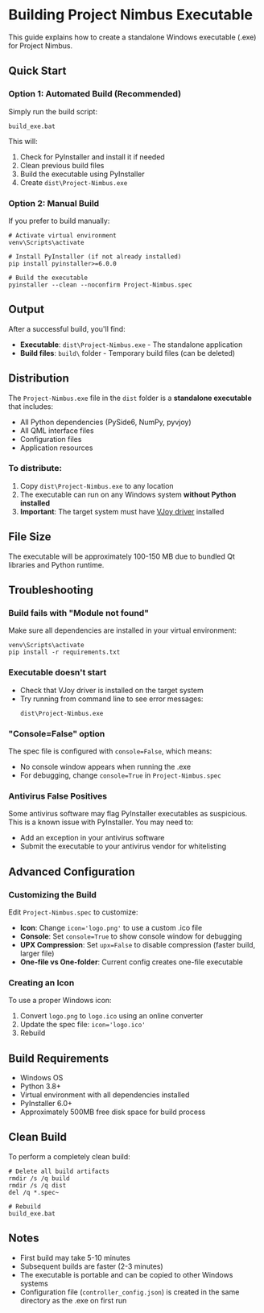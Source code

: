 # Building Project Nimbus Executable

This guide explains how to create a standalone Windows executable (.exe) for Project Nimbus.

## Quick Start

### Option 1: Automated Build (Recommended)

Simply run the build script:

```batch
build_exe.bat
```

This will:
1. Check for PyInstaller and install it if needed
2. Clean previous build files
3. Build the executable using PyInstaller
4. Create `dist\Project-Nimbus.exe`

### Option 2: Manual Build

If you prefer to build manually:

```batch
# Activate virtual environment
venv\Scripts\activate

# Install PyInstaller (if not already installed)
pip install pyinstaller>=6.0.0

# Build the executable
pyinstaller --clean --noconfirm Project-Nimbus.spec
```

## Output

After a successful build, you'll find:

- **Executable**: `dist\Project-Nimbus.exe` - The standalone application
- **Build files**: `build\` folder - Temporary build files (can be deleted)

## Distribution

The `Project-Nimbus.exe` file in the `dist` folder is a **standalone executable** that includes:

- All Python dependencies (PySide6, NumPy, pyvjoy)
- All QML interface files
- Configuration files
- Application resources

### To distribute:

1. Copy `dist\Project-Nimbus.exe` to any location
2. The executable can run on any Windows system **without Python installed**
3. **Important**: The target system must have [VJoy driver](http://vjoystick.sourceforge.net/) installed

## File Size

The executable will be approximately 100-150 MB due to bundled Qt libraries and Python runtime.

## Troubleshooting

### Build fails with "Module not found"

Make sure all dependencies are installed in your virtual environment:
```batch
venv\Scripts\activate
pip install -r requirements.txt
```

### Executable doesn't start

- Check that VJoy driver is installed on the target system
- Try running from command line to see error messages:
  ```batch
  dist\Project-Nimbus.exe
  ```

### "Console=False" option

The spec file is configured with `console=False`, which means:
- No console window appears when running the .exe
- For debugging, change `console=True` in `Project-Nimbus.spec`

### Antivirus False Positives

Some antivirus software may flag PyInstaller executables as suspicious. This is a known issue with PyInstaller. You may need to:
- Add an exception in your antivirus software
- Submit the executable to your antivirus vendor for whitelisting

## Advanced Configuration

### Customizing the Build

Edit `Project-Nimbus.spec` to customize:

- **Icon**: Change `icon='logo.png'` to use a custom .ico file
- **Console**: Set `console=True` to show console window for debugging
- **UPX Compression**: Set `upx=False` to disable compression (faster build, larger file)
- **One-file vs One-folder**: Current config creates one-file executable

### Creating an Icon

To use a proper Windows icon:

1. Convert `logo.png` to `logo.ico` using an online converter
2. Update the spec file: `icon='logo.ico'`
3. Rebuild

## Build Requirements

- Windows OS
- Python 3.8+
- Virtual environment with all dependencies installed
- PyInstaller 6.0+
- Approximately 500MB free disk space for build process

## Clean Build

To perform a completely clean build:

```batch
# Delete all build artifacts
rmdir /s /q build
rmdir /s /q dist
del /q *.spec~

# Rebuild
build_exe.bat
```

## Notes

- First build may take 5-10 minutes
- Subsequent builds are faster (2-3 minutes)
- The executable is portable and can be copied to other Windows systems
- Configuration file (`controller_config.json`) is created in the same directory as the .exe on first run

